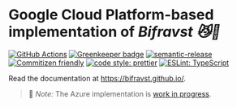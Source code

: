 # Google Cloud Platform-based implementation of _Bifravst :smirk_cat::rainbow:_

[![GitHub Actions](https://github.com/Bifravst/azure/workflows/Test%20and%20Release/badge.svg)](https://github.com/Bifravst/azure/actions)
[![Greenkeeper badge](https://badges.greenkeeper.io/Bifravst/azure.svg)](https://greenkeeper.io/)
[![semantic-release](https://img.shields.io/badge/%20%20%F0%9F%93%A6%F0%9F%9A%80-semantic--release-e10079.svg)](https://github.com/semantic-release/semantic-release)
[![Commitizen friendly](https://img.shields.io/badge/commitizen-friendly-brightgreen.svg)](http://commitizen.github.io/cz-cli/)
[![code style: prettier](https://img.shields.io/badge/code_style-prettier-ff69b4.svg)](https://github.com/prettier/prettier/)
[![ESLint: TypeScript](https://img.shields.io/badge/ESLint-TypeScript-blue.svg)](https://github.com/typescript-eslint/typescript-eslint)

Read the documentation at https://bifravst.github.io/.

> :construction: *Note:* The Azure implementation is [work in progress](https://github.com/bifravst/bifravst/issues/29).
